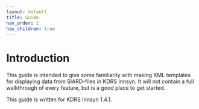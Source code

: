 ```yaml
---
layout: default
title: Guide
nav_order: 1
has_children: true
---
```


# Introduction

This guide is intended to give some familiarity with making XML templates for displaying data from SIARD-files in KDRS Innsyn. It will not contain a full walkthrough of every feature, but is a good place to get started.

This guide is written for KDRS Innsyn 1.4.1.